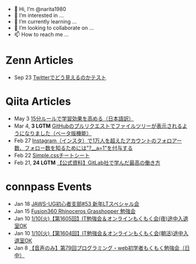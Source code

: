 - 👋 Hi, I’m @narita1980
- 👀 I’m interested in ...
- 🌱 I’m currently learning ...
- 💞️ I’m looking to collaborate on ...
- 📫 How to reach me ...

# Zenn Articles

<!-- profile updater begin: zenn -->
- Sep 23 [Twitterでどう見えるのかテスト](https://zenn.dev/narita1980/articles/cbb21f8d7f785752d6ac)
<!-- profile updater end: zenn -->

# Qiita Articles

<!-- profile updater begin: qiita -->
- May 3 [15分ルールで学習効果を高める（日本語訳）](https://qiita.com/narita1980/items/d0ad5246344fc6e4380f)
- Mar 4, **3 LGTM** [GitHubのプルリクエストでファイルツリーが表示されるようになりました（ベータ版機能）](https://qiita.com/narita1980/items/bee2c5232342a51e0415)
- Feb 27 [Instagram（インスタ）で1万人を超えたアカウントのフォロアー数、フォロー数を知るためには"?__a=1"を付与する](https://qiita.com/narita1980/items/630b7014fa893461b991)
- Feb 22 [Simple.cssチートシート](https://qiita.com/narita1980/items/fd2ccf0e91944aab9fd5)
- Feb 21, **24 LGTM** [【公式資料】GitLab社で学んだ最高の働き方](https://qiita.com/narita1980/items/d7d142c2bb6312cb9ad6)
<!-- profile updater end: qiita -->

# connpass Events

<!-- profile updater begin: connpass -->
- Jan 18 [JAWS-UG初心者支部#53 新年LTスペシャル会](https://jawsug-bgnr.connpass.com/event/270825/)
- Jan 15 [Fusion360 Rhinoceros Grasshopper 勉強会](https://connpass.com/event/270004/)
- Jan 10 [1/10(火)【第1605回】IT勉強会＆オンラインもくもく会(夜)途中入退室OK](https://no-genre-mokumoku.connpass.com/event/271040/)
- Jan 10 [1/10(火)【第1604回】IT勉強会＆オンラインもくもく会(朝活)途中入退室OK](https://no-genre-mokumoku.connpass.com/event/271039/)
- Jan 8 [【音声のみ】第79回プログラミング・web初学者もくもく勉強会（日中）](https://beginner-front.connpass.com/event/271030/)
<!-- profile updater end: connpass -->

<!---
narita1980/narita1980 is a ✨ special ✨ repository because its `README.md` (this file) appears on your GitHub profile.
You can click the Preview link to take a look at your changes.
--->
